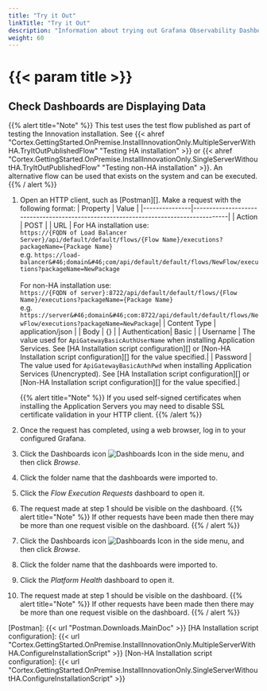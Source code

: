 ```yaml
---
title: "Try it Out"
linkTitle: "Try it Out"
description: "Information about trying out Grafana Observability Dashboards for the first time."
weight: 60
---
```


# {{< param title >}}

## Check Dashboards are Displaying Data

{{% alert title="Note" %}}
This test uses the test flow published as part of testing the Innovation installation. See {{< ahref "Cortex.GettingStarted.OnPremise.InstallInnovationOnly.MultipleServerWithHA.TryItOutPublishedFlow" "Testing HA installation" >}} or {{< ahref "Cortex.GettingStarted.OnPremise.InstallInnovationOnly.SingleServerWithoutHA.TryItOutPublishedFlow" "Testing non-HA installation" >}}. An alternative flow can be used that exists on the system and can be executed.
{{% / alert %}}

1. Open an HTTP client, such as [Postman][]. Make a request with the following format:
    | Property      | Value                                                                               |
    |---------------|-------------------------------------------------------------------------------------|
    | Action        | POST                                                                                |
    | URL           | For HA installation use: <br />`https://{FQDN of Load Balancer Server}/api/default/default/flows/{Flow Name}/executions?packageName={Package Name}`<br />e.g. `https://load-balancer&#46;domain&#46;com/api/default/default/flows/NewFlow/executions?packageName=NewPackage` <br /><br /> For non-HA installation use: <br />`https://{FQDN of server}:8722/api/default/default/flows/{Flow Name}/executions?packageName={Package Name}`<br />e.g. `https://server&#46;domain&#46;com:8722/api/default/default/flows/NewFlow/executions?packageName=NewPackage`|
    | Content Type  | application/json                                                                    |
    | Body          | {}                                                                                  |
    | Authentication| Basic                                                                               |
    | Username      | The value used for `ApiGatewayBasicAuthUserName` when installing Application Services. See [HA Installation script configuration][] or [Non-HA Installation script configuration][] for the value specified.|
    | Password      | The value used for `ApiGatewayBasicAuthPwd` when installing Application Services (Unencrypted). See [HA Installation script configuration][] or [Non-HA Installation script configuration][] for the value specified.|

    {{% alert title="Note" %}} If you used self-signed certificates when installing the Application Servers you may need to disable SSL certificate validation in your HTTP client. {{% /alert %}}

1. Once the request has completed, using a web browser, log in to your configured Grafana.
1. Click the Dashboards icon ![Dashboards Icon](/images/DashboardsIcon.png 'Dashboards Icon') in the side menu, and then click *Browse*.
1. Click the folder name that the dashboards were imported to.
1. Click the *Flow Execution Requests* dashboard to open it.
1. The request made at step 1 should be visible on the dashboard.
{{% alert title="Note" %}}
If other requests have been made then there may be more than one request visible on the dashboard.
{{% / alert %}}
1. Click the Dashboards icon ![Dashboards Icon](/images/DashboardsIcon.png 'Dashboards Icon') in the side menu, and then click *Browse*.
1. Click the folder name that the dashboards were imported to.
1. Click the *Platform Health* dashboard to open it.
1. The request made at step 1 should be visible on the dashboard.
{{% alert title="Note" %}}
If other requests have been made then there may be more than one request visible on the dashboard.
{{% / alert %}}

[Postman]: {{< url "Postman.Downloads.MainDoc" >}}
[HA Installation script configuration]: {{< url "Cortex.GettingStarted.OnPremise.InstallInnovationOnly.MultipleServerWithHA.ConfigureInstallationScript" >}}
[Non-HA Installation script configuration]: {{< url "Cortex.GettingStarted.OnPremise.InstallInnovationOnly.SingleServerWithoutHA.ConfigureInstallationScript" >}}
